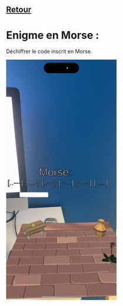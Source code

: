 ## [Retour](/ressources/Enigmes.md)

# Enigme en Morse :

  Déchiffrer le code inscrit en Morse.

  <img src="/Images/IMG_1557.PNG" alt="Morse" width="300">
